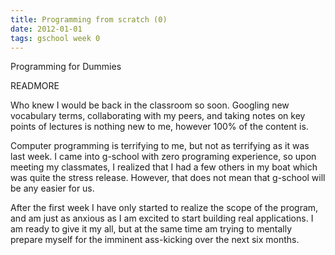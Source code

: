 ```yaml
---
title: Programming from scratch (0)
date: 2012-01-01
tags: gschool week 0
---
```


Programming for Dummies

READMORE


Who knew I would be back in the classroom so soon. Googling new vocabulary terms, collaborating with my peers, and taking notes on key points of lectures is nothing new to me, however 100% of the content is. 

Computer programming is terrifying to me, but not as terrifying as it was last week. I came into g-school with zero programing experience, so upon meeting my classmates, I realized that I had a few others in my boat which was quite the stress release. However, that does not mean that g-school will be any easier for us. 

After the first week I have only started to realize the scope of the program, and am just as anxious as I am excited to start building real applications. I am ready to give it my all, but at the same time am trying to mentally prepare myself for the imminent ass-kicking over the next six months. 

